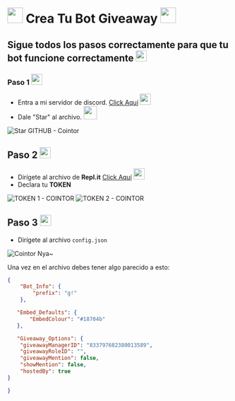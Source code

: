 # <img src="https://cdn.discordapp.com/emojis/830343133451386890.gif?v=1" width="35px"> Crea Tu Bot Giveaway <img src="https://cdn.discordapp.com/emojis/830343133451386890.gif?v=1" width="35px"> 

## Sigue todos los pasos correctamente para que tu bot funcione correctamente  <img src="https://cdn.discordapp.com/emojis/852483641787416586.png?v=1" width="25px">

### Paso 1 <img src="https://cdn.discordapp.com/emojis/836237993986621440.png?v=1" width="25px"> 

* Entra a mi servidor de discord. [Click Aquí](https://discord.gg/j3PVuJHXfS) <img src="https://cdn.discordapp.com/emojis/874896209880416327.png?v=1" width="25px">
* Dale "Star" al archivo. <img src="https://cdn.discordapp.com/emojis/851165613761626128.gif?v=1" width="30px">

![Star GITHUB - Cointor](https://media.discordapp.net/attachments/870482018574680124/877417490832039947/unknown.png)

## Paso 2 <img src="https://cdn.discordapp.com/emojis/806302539800641546.png?v=1" width="25px">

* Dirígete al archivo de **Repl.it** [Click Aquí](https://replit.com/@CointorTutorial/Giveaway) <img src="https://cdn.discordapp.com/emojis/835294976052297758.png?v=1" width="25px">
* Declara tu **TOKEN**

![TOKEN 1 - COINTOR](https://images-ext-2.discordapp.net/external/x-nBndaZ_jr1vDN5mMbrBDdWgjd-pGiDoeLWxMFPS4I/%3Fwidth%3D225%26height%3D406/https/media.discordapp.net/attachments/850469128988000286/862736906163585054/unknown.png)
![TOKEN 2 - COINTOR](https://images-ext-1.discordapp.net/external/5A1zwE0ikcQZKiOY5cLbOd8vMQf0dJWmvXzSBI_k-sA/https/media.discordapp.net/attachments/850469128988000286/862737800545959976/unknown.png)

## Paso 3 <img src="https://cdn.discordapp.com/emojis/793918765804290068.png?v=1" width="25px">

* Dirígete al archivo `config.json`

![Cointor Nya~](https://media.discordapp.net/attachments/870482016116830208/877422112120381460/unknown.png)

Una vez en el archivo debes tener algo parecido a esto: 
```json
{
    "Bot_Info": {
        "prefix": "g!"
    },

   "Embed_Defaults": {
       "EmbedColour": "#18704b"
   },

   "Giveaway_Options": {
    "giveawayManagerID": "833797682380013589",
    "giveawayRoleID": "",
    "giveawayMention": false,
    "showMention": false,
    "hostedBy": true
}

}  
```

